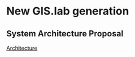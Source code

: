 # New GIS.lab generation

## System Architecture Proposal
[Architecture](doc/gislab-architecture.png)
